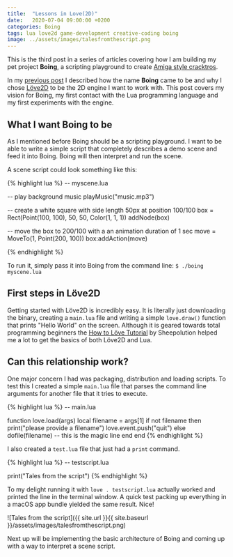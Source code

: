 ```yaml
---
title:  "Lessons in Love(2D)"
date:   2020-07-04 09:00:00 +0200
categories: Boing
tags: lua love2d game-development creative-coding boing
image: ../assets/images/talesfromthescript.png
---
```


This is the third post in a series of articles covering how I am building my pet project **Boing**, a scripting playground to create [Amiga style cracktros](https://www.youtube.com/watch?v=50WWFEBsgfk&).

In my [previous post](https://blog.martinhoeller.net/development/2020/07/02/boing.html) I described how the name **Boing** came to be and why I chose [Löve2D](https://love2d.org/) to be the 2D engine I want to work with. This post covers my vision for Boing, my first contact with the Lua programming language and my first experiments with the engine.

<!--more-->

## What I want Boing to be

As I mentioned before Boing should be a scripting playground. I want to be able to write a simple script that completely describes a demo scene and feed it into Boing. Boing will then interpret and run the scene.

A scene script could look something like this:

{% highlight lua %}
-- myscene.lua

-- play background music
playMusic("music.mp3")

-- create a white square with side length 50px at position 100/100
box = Rect(Point(100, 100), 50, 50, Color(1, 1, 1))
addNode(box)

-- move the box to 200/100 with a an animation duration of 1 sec
move = MoveTo(1, Point(200, 100))
box:addAction(move)

{% endhighlight %}

To run it, simply pass it into Boing from the command line: `$ ./boing myscene.lua`

## First steps in Löve2D
Getting started with Löve2D is incredibly easy. It is literally just downloading the binary, creating a `main.lua` file and writing a simple `love.draw()` function that prints "Hello World" on the screen. Although it is geared towards total programming beginners the [How to Löve Tutorial](https://sheepolution.com/learn/book/contents) by Sheepolution helped me a lot to get the basics of both Löve2D and Lua.

## Can this relationship work?
One major concern I had was packaging, distribution and loading scripts. To test this I created a simple `main.lua` file that parses the command line arguments for another file that it tries to execute.

{% highlight lua %}
-- main.lua

function love.load(args)
    local filename = args[1]
    if not filename then
        print("please provide a filename")
        love.event.push("quit")
    else
        dofile(filename) -- this is the magic line
    end
end
{% endhighlight %}

I also created a `test.lua` file that just had a `print` command.

{% highlight lua %}
-- testscript.lua

print("Tales from the script")
{% endhighlight %}

To my delight running it with `love . testscript.lua` actually worked and printed the line in the terminal window. A quick test packing up everything in a macOS app bundle yielded the same result. Nice!

![Tales from the script]({{ site.url }}{{ site.baseurl }}/assets/images/talesfromthescript.png)

Next up will be implementing the basic architecture of Boing and coming up with a way to interpret a scene script.